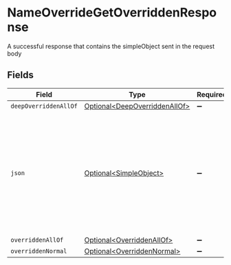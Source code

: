 # NameOverrideGetOverriddenResponse

A successful response that contains the simpleObject sent in the request body


## Fields

| Field                                                                                                                                                          | Type                                                                                                                                                           | Required                                                                                                                                                       | Description                                                                                                                                                    |
| -------------------------------------------------------------------------------------------------------------------------------------------------------------- | -------------------------------------------------------------------------------------------------------------------------------------------------------------- | -------------------------------------------------------------------------------------------------------------------------------------------------------------- | -------------------------------------------------------------------------------------------------------------------------------------------------------------- |
| `deepOverriddenAllOf`                                                                                                                                          | [Optional\<DeepOverriddenAllOf>](../../models/operations/DeepOverriddenAllOf.md)                                                                               | :heavy_minus_sign:                                                                                                                                             | N/A                                                                                                                                                            |
| `json`                                                                                                                                                         | [Optional\<SimpleObject>](../../models/shared/SimpleObject.md)                                                                                                 | :heavy_minus_sign:                                                                                                                                             | A simple object that uses all our supported primitive types and enums and has optional properties.<br/><br/>[A link to the external docs.](https://speakeasy.com/docs) |
| `overriddenAllOf`                                                                                                                                              | [Optional\<OverriddenAllOf>](../../models/operations/OverriddenAllOf.md)                                                                                       | :heavy_minus_sign:                                                                                                                                             | N/A                                                                                                                                                            |
| `overriddenNormal`                                                                                                                                             | [Optional\<OverriddenNormal>](../../models/operations/OverriddenNormal.md)                                                                                     | :heavy_minus_sign:                                                                                                                                             | N/A                                                                                                                                                            |